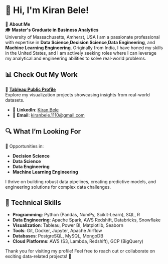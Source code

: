 
# 👋 Hi, I'm Kiran Bele!

🌟 **About Me**  
🎓 **Master's Graduate in Business Analytics**  
University of Massachusetts, Amherst, USA
I am a passionate professional with expertise in **Data Science**,**Decision Science**,**Data Engineering**, and **Machine Learning Engineering**. Originally from India, I have honed my skills in the United States, and I am actively seeking roles where I can leverage my analytical and engineering abilities to solve real-world problems.

## 📊 **Check Out My Work**
🎨 [**Tableau Public Profile**](https://public.tableau.com/app/profile/kiran.bele/vizzes)  
Explore my visualization projects showcasing insights from real-world datasets.
- 💼 **LinkedIn**: [Kiran Bele](https://www.linkedin.com/in/kiran-bele/) 
- 📧 **Email**: [kiranbele.1110@gmail.com](mailto:kiranbele.1110@gmail.com)  

## 🔍 **What I’m Looking For**  
💼 Opportunities in:
- **Decision Science**
- **Data Science**
- **Data Engineering**
- **Machine Learning Engineering**

I thrive on building robust data pipelines, creating predictive models, and engineering solutions for complex data challenges.

## 🔧 **Technical Skills**
- **Programming**: Python (Pandas, NumPy, Scikit-Learn), SQL, R
- **Data Engineering**: Apache Spark, AWS Redshift, Databricks, Snowflake
- **Visualization**: Tableau, Power BI, Matplotlib, Seaborn
- **Tools**: Git, Docker, Jupyter, Apache Airflow
- **Databases**: PostgreSQL, MySQL, MongoDB
- **Cloud Platforms**: AWS (S3, Lambda, Redshift), GCP (BigQuery)

Thank you for visiting my profile! Feel free to reach out or collaborate on exciting data-related projects! 🚀
